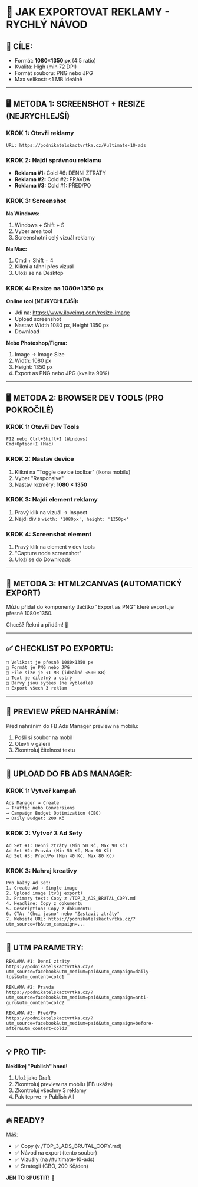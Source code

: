 # 📸 JAK EXPORTOVAT REKLAMY - RYCHLÝ NÁVOD

## 🎯 CÍLE:
- Formát: **1080×1350 px** (4:5 ratio)
- Kvalita: High (min 72 DPI)
- Formát souboru: PNG nebo JPG
- Max velikost: <1 MB ideálně

---

## 🖥️ METODA 1: SCREENSHOT + RESIZE (NEJRYCHLEJŠÍ)

### **KROK 1: Otevři reklamy**
```
URL: https://podnikatelskactvrtka.cz/#ultimate-10-ads
```

### **KROK 2: Najdi správnou reklamu**
- **Reklama #1:** Cold #6: DENNÍ ZTRÁTY
- **Reklama #2:** Cold #2: PRAVDA  
- **Reklama #3:** Cold #1: PŘED/PO

### **KROK 3: Screenshot**

**Na Windows:**
1. Windows + Shift + S
2. Vyber area tool
3. Screenshotni celý vizuál reklamy

**Na Mac:**
1. Cmd + Shift + 4
2. Klikni a táhni přes vizuál
3. Uloží se na Desktop

### **KROK 4: Resize na 1080×1350 px**

**Online tool (NEJRYCHLEJŠÍ):**
- Jdi na: https://www.iloveimg.com/resize-image
- Upload screenshot
- Nastav: Width 1080 px, Height 1350 px
- Download

**Nebo Photoshop/Figma:**
1. Image → Image Size
2. Width: 1080 px
3. Height: 1350 px
4. Export as PNG nebo JPG (kvalita 90%)

---

## 🖥️ METODA 2: BROWSER DEV TOOLS (PRO POKROČILÉ)

### **KROK 1: Otevři Dev Tools**
```
F12 nebo Ctrl+Shift+I (Windows)
Cmd+Option+I (Mac)
```

### **KROK 2: Nastav device**
1. Klikni na "Toggle device toolbar" (ikona mobilu)
2. Vyber "Responsive"
3. Nastav rozměry: **1080 × 1350**

### **KROK 3: Najdi element reklamy**
1. Pravý klik na vizuál → Inspect
2. Najdi div s `width: '1080px', height: '1350px'`

### **KROK 4: Screenshot element**
1. Pravý klik na element v dev tools
2. "Capture node screenshot"
3. Uloží se do Downloads

---

## 🎨 METODA 3: HTML2CANVAS (AUTOMATICKÝ EXPORT)

Můžu přidat do komponenty tlačítko "Export as PNG" které exportuje přesně 1080×1350.

Chceš? Řekni a přidám! 🚀

---

## ✅ CHECKLIST PO EXPORTU:

```
□ Velikost je přesně 1080×1350 px
□ Formát je PNG nebo JPG
□ File size je <1 MB (ideálně <500 KB)
□ Text je čitelný a ostrý
□ Barvy jsou sytées (ne vybledlé)
□ Export všech 3 reklam
```

---

## 📱 PREVIEW PŘED NAHRÁNÍM:

Před nahráním do FB Ads Manager preview na mobilu:
1. Pošli si soubor na mobil
2. Otevři v galerii
3. Zkontroluj čitelnost textu

---

## 🚀 UPLOAD DO FB ADS MANAGER:

### **KROK 1: Vytvoř kampaň**
```
Ads Manager → Create
→ Traffic nebo Conversions
→ Campaign Budget Optimization (CBO)
→ Daily Budget: 200 Kč
```

### **KROK 2: Vytvoř 3 Ad Sety**
```
Ad Set #1: Denní ztráty (Min 50 Kč, Max 90 Kč)
Ad Set #2: Pravda (Min 50 Kč, Max 90 Kč)  
Ad Set #3: Před/Po (Min 40 Kč, Max 80 Kč)
```

### **KROK 3: Nahraj kreativy**
```
Pro každý Ad Set:
1. Create Ad → Single image
2. Upload image (tvůj export)
3. Primary text: Copy z /TOP_3_ADS_BRUTAL_COPY.md
4. Headline: Copy z dokumentu
5. Description: Copy z dokumentu
6. CTA: "Chci jasno" nebo "Zastavit ztráty"
7. Website URL: https://podnikatelskactvrtka.cz/?utm_source=fb&utm_campaign=...
```

---

## 🎯 UTM PARAMETRY:

```
REKLAMA #1: Denní ztráty
https://podnikatelskactvrtka.cz/?utm_source=facebook&utm_medium=paid&utm_campaign=daily-loss&utm_content=cold1

REKLAMA #2: Pravda
https://podnikatelskactvrtka.cz/?utm_source=facebook&utm_medium=paid&utm_campaign=anti-guru&utm_content=cold2

REKLAMA #3: Před/Po  
https://podnikatelskactvrtka.cz/?utm_source=facebook&utm_medium=paid&utm_campaign=before-after&utm_content=cold3
```

---

## 💡 PRO TIP:

**Neklikej "Publish" hned!**

1. Ulož jako Draft
2. Zkontroluj preview na mobilu (FB ukáže)
3. Zkontroluj všechny 3 reklamy
4. Pak teprve → Publish All

---

## 🔥 READY?

Máš:
- ✅ Copy (v /TOP_3_ADS_BRUTAL_COPY.md)
- ✅ Návod na export (tento soubor)
- ✅ Vizuály (na /#ultimate-10-ads)
- ✅ Strategii (CBO, 200 Kč/den)

**JEN TO SPUSTIT!** 🚀
